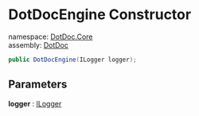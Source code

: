 ﻿# DotDocEngine Constructor

namespace: [DotDoc\.Core](../../DotDoc.Core.md)<br />
assembly: [DotDoc](../../../DotDoc.md)



```csharp
public DotDocEngine(ILogger logger);
```

## Parameters

__logger__ : [ILogger](../../../DotDoc/DotDoc.Core/ILogger.md)



